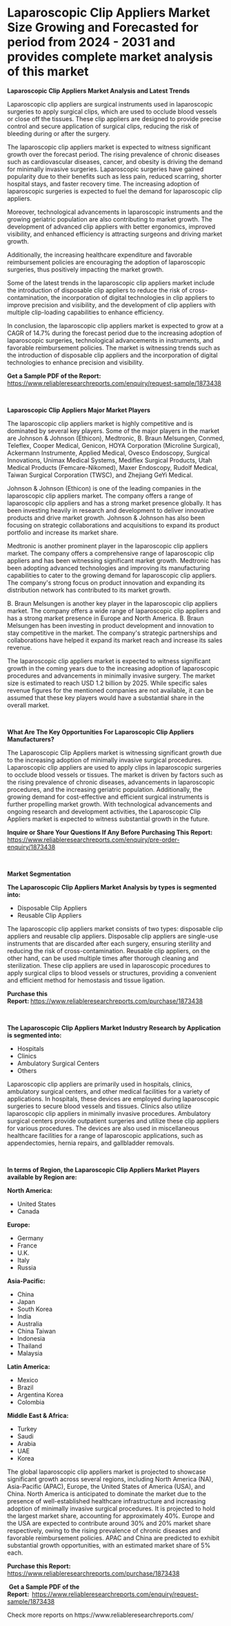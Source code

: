 <p><h1>Laparoscopic Clip Appliers Market Size Growing and Forecasted for period from 2024 - 2031 and provides complete market analysis of this market</h1></p><p><strong>Laparoscopic Clip Appliers Market Analysis and Latest Trends</strong></p>
<p><p>Laparoscopic clip appliers are surgical instruments used in laparoscopic surgeries to apply surgical clips, which are used to occlude blood vessels or close off the tissues. These clip appliers are designed to provide precise control and secure application of surgical clips, reducing the risk of bleeding during or after the surgery.</p><p>The laparoscopic clip appliers market is expected to witness significant growth over the forecast period. The rising prevalence of chronic diseases such as cardiovascular diseases, cancer, and obesity is driving the demand for minimally invasive surgeries. Laparoscopic surgeries have gained popularity due to their benefits such as less pain, reduced scarring, shorter hospital stays, and faster recovery time. The increasing adoption of laparoscopic surgeries is expected to fuel the demand for laparoscopic clip appliers.</p><p>Moreover, technological advancements in laparoscopic instruments and the growing geriatric population are also contributing to market growth. The development of advanced clip appliers with better ergonomics, improved visibility, and enhanced efficiency is attracting surgeons and driving market growth.</p><p>Additionally, the increasing healthcare expenditure and favorable reimbursement policies are encouraging the adoption of laparoscopic surgeries, thus positively impacting the market growth.</p><p>Some of the latest trends in the laparoscopic clip appliers market include the introduction of disposable clip appliers to reduce the risk of cross-contamination, the incorporation of digital technologies in clip appliers to improve precision and visibility, and the development of clip appliers with multiple clip-loading capabilities to enhance efficiency.</p><p>In conclusion, the laparoscopic clip appliers market is expected to grow at a CAGR of 14.7% during the forecast period due to the increasing adoption of laparoscopic surgeries, technological advancements in instruments, and favorable reimbursement policies. The market is witnessing trends such as the introduction of disposable clip appliers and the incorporation of digital technologies to enhance precision and visibility.</p></p>
<p><strong>Get a Sample PDF of the Report:&nbsp;</strong> <a href="https://www.reliableresearchreports.com/enquiry/request-sample/1873438">https://www.reliableresearchreports.com/enquiry/request-sample/1873438</a></p>
<p>&nbsp;</p>
<p><strong>Laparoscopic Clip Appliers Major Market Players</strong></p>
<p><p>The laparoscopic clip appliers market is highly competitive and is dominated by several key players. Some of the major players in the market are Johnson & Johnson (Ethicon), Medtronic, B. Braun Melsungen, Conmed, Teleflex, Cooper Medical, Genicon, HOYA Corporation (Microline Surgical), Ackermann Instrumente, Applied Medical, Ovesco Endoscopy, Surgical Innovations, Unimax Medical Systems, Mediflex Surgical Products, Utah Medical Products (Femcare-Nikomed), Maxer Endoscopy, Rudolf Medical, Taiwan Surgical Corporation (TWSC), and Zhejiang GeYi Medical.</p><p>Johnson & Johnson (Ethicon) is one of the leading companies in the laparoscopic clip appliers market. The company offers a range of laparoscopic clip appliers and has a strong market presence globally. It has been investing heavily in research and development to deliver innovative products and drive market growth. Johnson & Johnson has also been focusing on strategic collaborations and acquisitions to expand its product portfolio and increase its market share.</p><p>Medtronic is another prominent player in the laparoscopic clip appliers market. The company offers a comprehensive range of laparoscopic clip appliers and has been witnessing significant market growth. Medtronic has been adopting advanced technologies and improving its manufacturing capabilities to cater to the growing demand for laparoscopic clip appliers. The company's strong focus on product innovation and expanding its distribution network has contributed to its market growth.</p><p>B. Braun Melsungen is another key player in the laparoscopic clip appliers market. The company offers a wide range of laparoscopic clip appliers and has a strong market presence in Europe and North America. B. Braun Melsungen has been investing in product development and innovation to stay competitive in the market. The company's strategic partnerships and collaborations have helped it expand its market reach and increase its sales revenue.</p><p>The laparoscopic clip appliers market is expected to witness significant growth in the coming years due to the increasing adoption of laparoscopic procedures and advancements in minimally invasive surgery. The market size is estimated to reach USD 1.2 billion by 2025. While specific sales revenue figures for the mentioned companies are not available, it can be assumed that these key players would have a substantial share in the overall market.</p></p>
<p>&nbsp;</p>
<p><strong>What Are The Key Opportunities For Laparoscopic Clip Appliers Manufacturers?</strong></p>
<p><p>The Laparoscopic Clip Appliers market is witnessing significant growth due to the increasing adoption of minimally invasive surgical procedures. Laparoscopic clip appliers are used to apply clips in laparoscopic surgeries to occlude blood vessels or tissues. The market is driven by factors such as the rising prevalence of chronic diseases, advancements in laparoscopic procedures, and the increasing geriatric population. Additionally, the growing demand for cost-effective and efficient surgical instruments is further propelling market growth. With technological advancements and ongoing research and development activities, the Laparoscopic Clip Appliers market is expected to witness substantial growth in the future.</p></p>
<p><strong>Inquire or Share Your Questions If Any Before Purchasing This Report:</strong> <a href="https://www.reliableresearchreports.com/enquiry/pre-order-enquiry/1873438">https://www.reliableresearchreports.com/enquiry/pre-order-enquiry/1873438</a></p>
<p>&nbsp;</p>
<p><strong>Market Segmentation</strong></p>
<p><strong>The Laparoscopic Clip Appliers Market Analysis by types is segmented into:</strong></p>
<p><ul><li>Disposable Clip Appliers</li><li>Reusable Clip Appliers</li></ul></p>
<p><p>The laparoscopic clip appliers market consists of two types: disposable clip appliers and reusable clip appliers. Disposable clip appliers are single-use instruments that are discarded after each surgery, ensuring sterility and reducing the risk of cross-contamination. Reusable clip appliers, on the other hand, can be used multiple times after thorough cleaning and sterilization. These clip appliers are used in laparoscopic procedures to apply surgical clips to blood vessels or structures, providing a convenient and efficient method for hemostasis and tissue ligation.</p></p>
<p><strong>Purchase this Report:&nbsp;</strong><a href="https://www.reliableresearchreports.com/purchase/1873438">https://www.reliableresearchreports.com/purchase/1873438</a></p>
<p>&nbsp;</p>
<p><strong>The Laparoscopic Clip Appliers Market Industry Research by Application is segmented into:</strong></p>
<p><ul><li>Hospitals</li><li>Clinics</li><li>Ambulatory Surgical Centers</li><li>Others</li></ul></p>
<p><p>Laparoscopic clip appliers are primarily used in hospitals, clinics, ambulatory surgical centers, and other medical facilities for a variety of applications. In hospitals, these devices are employed during laparoscopic surgeries to secure blood vessels and tissues. Clinics also utilize laparoscopic clip appliers in minimally invasive procedures. Ambulatory surgical centers provide outpatient surgeries and utilize these clip appliers for various procedures. The devices are also used in miscellaneous healthcare facilities for a range of laparoscopic applications, such as appendectomies, hernia repairs, and gallbladder removals.</p></p>
<p>&nbsp;</p>
<p><strong>In terms of Region, the Laparoscopic Clip Appliers Market Players available by Region are:</strong></p>
<p>
    <p> <strong> North America: </strong>
        <ul>
            <li>United States</li>
            <li>Canada</li>
        </ul>
        </p> 
    <p> <strong> Europe: </strong>
        <ul>
            <li>Germany</li>
            <li>France</li>
            <li>U.K.</li>
            <li>Italy</li>
            <li>Russia</li>
        </ul>
        </p> 
    <p> <strong> Asia-Pacific: </strong>
        <ul>
            <li>China</li>
            <li>Japan</li>
            <li>South Korea</li>
            <li>India</li>
            <li>Australia</li>
            <li>China Taiwan</li>
            <li>Indonesia</li>
            <li>Thailand</li>
            <li>Malaysia</li>
        </ul>
        </p> 
    <p> <strong> Latin America: </strong>
        <ul>
            <li>Mexico</li>
            <li>Brazil</li>
            <li>Argentina Korea</li>
            <li>Colombia</li>
        </ul>
        </p> 
    <p> <strong> Middle East & Africa: </strong>
        <ul>
            <li>Turkey</li>
            <li>Saudi</li>
            <li>Arabia</li>
            <li>UAE</li>
            <li>Korea</li>
        </ul>
    </p>
    </p>
<p><p>The global laparoscopic clip appliers market is projected to showcase significant growth across several regions, including North America (NA), Asia-Pacific (APAC), Europe, the United States of America (USA), and China. North America is anticipated to dominate the market due to the presence of well-established healthcare infrastructure and increasing adoption of minimally invasive surgical procedures. It is projected to hold the largest market share, accounting for approximately 40%. Europe and the USA are expected to contribute around 30% and 20% market share respectively, owing to the rising prevalence of chronic diseases and favorable reimbursement policies. APAC and China are predicted to exhibit substantial growth opportunities, with an estimated market share of 5% each.</p></p>
<p><strong>Purchase this Report: </strong><a href="https://www.reliableresearchreports.com/purchase/1873438">https://www.reliableresearchreports.com/purchase/1873438</a></p>
<p>&nbsp;<strong>Get a Sample PDF of the Report:&nbsp;&nbsp;</strong><a href="https://www.reliableresearchreports.com/enquiry/request-sample/1873438">https://www.reliableresearchreports.com/enquiry/request-sample/1873438</a></p>
<p><strong></strong></p>
<p>Check more reports on https://www.reliableresearchreports.com/</p>